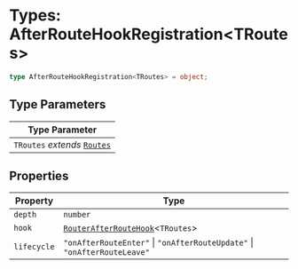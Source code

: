 # Types: AfterRouteHookRegistration\<TRoutes\>

```ts
type AfterRouteHookRegistration<TRoutes> = object;
```

## Type Parameters

| Type Parameter |
| ------ |
| `TRoutes` *extends* [`Routes`](Routes.md) |

## Properties

| Property | Type |
| ------ | ------ |
| <a id="depth"></a> `depth` | `number` |
| <a id="hook"></a> `hook` | [`RouterAfterRouteHook`](RouterAfterRouteHook.md)\<`TRoutes`\> |
| <a id="lifecycle"></a> `lifecycle` | `"onAfterRouteEnter"` \| `"onAfterRouteUpdate"` \| `"onAfterRouteLeave"` |
